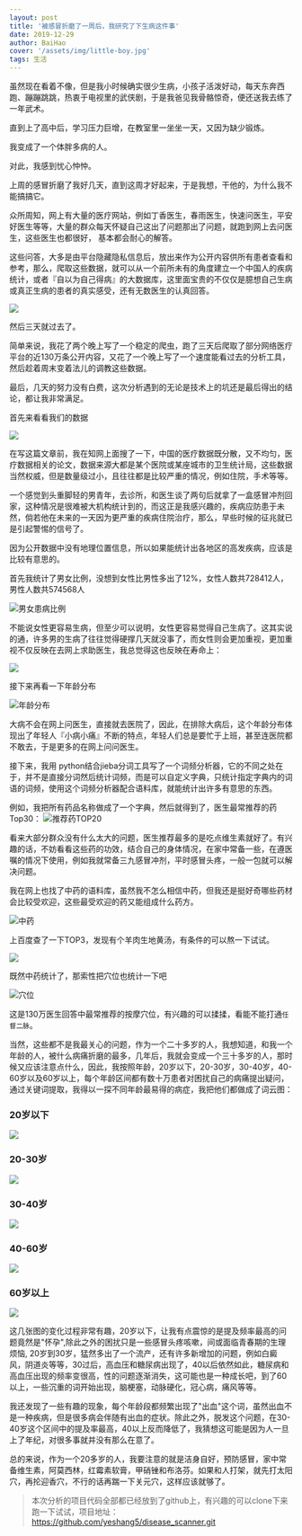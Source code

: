 ```yaml
---
layout: post
title: '被感冒折磨了一周后，我研究了下生病这件事'
date: 2019-12-29
author: BaiHao
cover: '/assets/img/little-boy.jpg'
tags: 生活
---
```


虽然现在看着不像，但是我小时候确实很少生病，小孩子活泼好动，每天东奔西跑、蹦蹦跳跳，热衷于电视里的武侠剧，于是我爸见我骨骼惊奇，便还送我去练了一年武术。

直到上了高中后，学习压力巨增，在教室里一坐坐一天，又因为缺少锻炼。

我变成了一个体胖多病的人。

对此，我感到忧心忡忡。

上周的感冒折磨了我好几天，直到这周才好起来，于是我想，干他的，为什么我不能搞搞它。

众所周知，网上有大量的医疗网站，例如丁香医生，春雨医生，快速问医生，平安好医生等等，大量的群众每天怀疑自己这出了问题那出了问题，就跑到网上去问医生，这些医生也都很好，
基本都会耐心的解答。
	    
这些问答，大多是由平台隐藏隐私信息后，放出来作为公开内容供所有患者查看和参考，那么，爬取这些数据，就可以从一个前所未有的角度建立一个中国人的疾病统计，或者『自以为自己得病』的大数据库，这里面宝贵的不仅仅是臆想自己生病或真正生病的患者的真实感受，还有无数医生的认真回答。

![](https://s2.ax1x.com/2019/12/29/lutZy4.png)

然后三天就过去了。

简单来说，我花了两个晚上写了一个稳定的爬虫，跑了三天后爬取了部分网络医疗平台的近130万条公开内容，又花了一个晚上写了一个速度能看过去的分析工具，然后趁着周末变着法儿的调教这些数据。

最后，几天的努力没有白费，这次分析遇到的无论是技术上的坑还是最后得出的结论，都让我非常满足。

首先来看看我们的数据

![](https://s2.ax1x.com/2019/12/25/lFMzDA.png)

在写这篇文章前，我在知网上面搜了一下，中国的医疗数据既分散，又不均匀，医疗数据相关的论文，数据来源大都是某个医院或某座城市的卫生统计局，这些数据当然权威，但是数量级过小，且往往都是比较严重的情况，例如住院，手术等等。

一个感觉到头重脚轻的男青年，去诊所，和医生谈了两句后就拿了一盒感冒冲剂回家，这种情况是很难被大机构统计到的，而这正是我感兴趣的，疾病应防患于未然，倘若他在未来的一天因为更严重的疾病住院治疗，那么，早些时候的征兆就已是引起警惕的信号了。

因为公开数据中没有地理位置信息，所以如果能统计出各地区的高发疾病，应该是比较有意思的。

首先我统计了男女比例，没想到女性比男性多出了12%，女性人数共728412人，男性人数共574568人	

![男女患病比例](https://s2.ax1x.com/2019/12/28/ln9u7V.png)

不能说女性更容易生病，但至少可以说明，女性更容易觉得自己生病了。这其实说的通，许多男的生病了往往觉得硬撑几天就没事了，而女性则会更加重视，更加重视不仅反映在去网上求助医生，我总觉得这也反映在寿命上：

![](https://s2.ax1x.com/2019/12/25/lF3uVA.jpg)

接下来再看一下年龄分布

![年龄分布](https://s2.ax1x.com/2019/12/29/lnfdZq.png)


大病不会在网上问医生，直接就去医院了，因此，在排除大病后，这个年龄分布体现出了年轻人『小病小痛』不断的特点，年轻人们总是要忙于上班，甚至连医院都不敢去，于是更多的在网上问问医生。

接下来，我用 python结合jieba分词工具写了一个词频分析器，它的不同之处在于，并不是直接分词然后统计词频，而是可以自定义字典，只统计指定字典内的词语的词频，使用这个词频分析器配合语料库，就能统计出许多有意思的东西。

例如，我把所有药品名称做成了一个字典，然后就得到了，医生最常推荐的药Top30：
![推荐药TOP20](https://s2.ax1x.com/2019/12/29/lu3Ncj.png)

看来大部分群众没有什么太大的问题，医生推荐最多的是吃点维生素就好了。有兴趣的话，不妨看看这些药的功效，结合自己的身体情况，在家中常备一些，在遵医嘱的情况下使用，例如我就常备三九感冒冲剂，平时感冒头疼，一般一包就可以解决问题。

我在网上也找了中药的语料库，虽然我不怎么相信中药，但我还是挺好奇哪些药材会比较受欢迎，这些最受欢迎的药又能组成什么药方。

![中药](https://s2.ax1x.com/2019/12/29/luGuwt.png)

上百度查了一下TOP3，发现有个羊肉生地黄汤，有条件的可以熬一下试试。

![](https://s2.ax1x.com/2019/12/29/luJpcQ.png)

既然中药统计了，那索性把穴位也统计一下吧

![穴位](https://s2.ax1x.com/2019/12/29/luGhtK.png)

这是130万医生回答中最常推荐的按摩穴位，有兴趣的可以揉揉，看能不能打通`任督二脉`。

当然，这些都不是我最关心的问题，作为一个二十多岁的人，我想知道，和我一个年龄的人，被什么病痛折磨的最多，几年后，我就会变成一个三十多岁的人，那时候又应该注意点什么，因此，我按照年龄，20岁以下，20-30岁，30-40岁，40-60岁以及60岁以上，每个年龄区间都有数十万患者对困扰自己的病痛提出疑问，通过关键词提取，我得以一探不同年龄最易得的病症，我把他们都做成了词云图：

### 20岁以下
![](https://s2.ax1x.com/2019/12/29/ln4B2F.png)

### 20-30岁
![](https://s2.ax1x.com/2019/12/29/luKuCj.png)

### 30-40岁
![](https://s2.ax1x.com/2019/12/29/luugcq.png)

### 40-60岁
![](https://s2.ax1x.com/2019/12/29/luK9Cd.png)

### 60岁以上
![](https://s2.ax1x.com/2019/12/29/luKkKP.png)

这几张图的变化过程非常有趣，20岁以下，让我有点震惊的是提及频率最高的问题竟然是"怀孕",除此之外的困扰只是一些感冒头疼咳嗽，间或面临青春期的生理烦恼, 20岁到30岁，猛然多出了一个流产，还有许多新增加的问题，例如白癜风，阴道炎等等，30过后，高血压和糖尿病出现了，40以后依然如此，糖尿病和高血压出现的频率变很高，性的问题逐渐消失，这可能也是一种成长吧，到了60以上，一些沉重的词开始出现，脑梗塞，动脉硬化，冠心病，痛风等等。

我还发现了一些有趣的现象，每个年龄段都频繁出现了"出血"这个词，虽然出血不是一种疾病，但是很多病会伴随有出血的症状。除此之外，脱发这个问题，在30-40岁这个区间中的提及率最高，40以上反而降低了，我猜想这可能是因为人一旦上了年纪，对很多事就并没有那么在意了。

总的来说，作为一个20多岁的人，我要注意的就是洁身自好，预防感冒，家中常备维生素，阿莫西林，红霉素软膏，甲硝锉和布洛芬。如果和人打架，就先打太阳穴，再抡迎香穴，不行的话再踹一下关元穴，这样应该就够了。

>   本次分析的项目代码全部都已经放到了github上，有兴趣的可以clone下来跑一下试试，项目地址：https://github.com/yeshang5/disease_scanner.git

